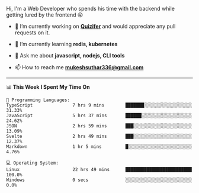 Hi, I'm a Web Developer who spends his time with the backend while getting lured by the frontend 😜

- 🔭 I’m currently working on **[Quizifer](https://github.com/SutharMukesh/Quizifer/)** and would appreciate any pull requests on it.

- 🌱 I’m currently learning **redis, kubernetes**

- 💬 Ask me about **javascript, nodejs, CLI tools**

- 📫 How to reach me **mukeshsuthar336@gmail.com**

---
<!--START_SECTION:waka-->
📊 **This Week I Spent My Time On** 

```text
💬 Programming Languages: 
TypeScript               7 hrs 9 mins        ███████░░░░░░░░░░░░░░░░░░   31.33% 
JavaScript               5 hrs 37 mins       ██████░░░░░░░░░░░░░░░░░░░   24.62% 
JSON                     2 hrs 59 mins       ███░░░░░░░░░░░░░░░░░░░░░░   13.09% 
Svelte                   2 hrs 49 mins       ███░░░░░░░░░░░░░░░░░░░░░░   12.37% 
Markdown                 1 hr 5 mins         █░░░░░░░░░░░░░░░░░░░░░░░░   4.76%

💻 Operating System: 
Linux                    22 hrs 49 mins      █████████████████████████   100.0% 
Windows                  0 secs              ░░░░░░░░░░░░░░░░░░░░░░░░░   0.0%

```


<!--END_SECTION:waka-->

